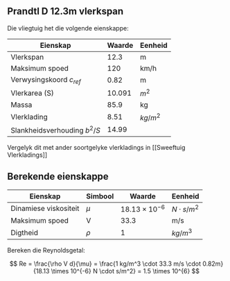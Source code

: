 ## Prandtl D 12.3m vlerkspan

Die vliegtuig het die volgende eienskappe:

| Eienskap                     | Waarde | Eenheid  |
| ---------------------------- | ------ | -------- |
| Vlerkspan                    | 12.3   | m        |
| Maksimum spoed               | 120    | km/h     |
| Verwysingskoord $c_{ref}$    | 0.82   | m        |
| Vlerkarea (S)                | 10.091 | $m^2$    |
| Massa                        | 85.9   | kg       |
| Vlerklading                  | 8.51   | $kg/m^2$ |
| Slankheidsverhouding $b^2/S$ | 14.99  |          |
Vergelyk dit met ander soortgelyke vlerkladings in [[Sweeftuig Vlerkladings]]

## Berekende eienskappe


| Eienskap              | Simbool | Waarde                 | Eenheid         |
| --------------------- | ------- | ---------------------- | --------------- |
| Dinamiese viskositeit | $\mu$   | $18.13 \times 10^{-6}$ | $N \cdot s/m^2$ |
| Maksimum spoed        | V       | 33.3                   | m/s             |
| Digtheid              | $\rho$  | 1                      | $kg/m^3$        |
Bereken die Reynoldsgetal:

$$
Re = \frac{\rho V d}{\mu} = \frac{1 kg/m^3 \cdot 33.3 m/s \cdot 0.82m}{18.13 \times 10^{-6} N \cdot s/m^2} = 1.5 \times 10^{6}
$$